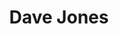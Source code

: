 ---
avatar: /images/people/davejones.jpg
avatar_small: /images/people/davejones_small.jpg
bio: Keeping the lights at podcastindex.org
homepage: https://podcastindex.org/
instagram: null
linkedin: null
title: Dave Jones
twitter: null
type: guest
username: davejones
youtube: null
---